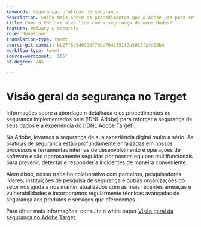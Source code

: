 ```yaml
---
keywords: segurança; práticas de segurança
description: Saiba mais sobre os procedimentos que o Adobe usa para reforçar a segurança de seus dados e da sua experiência com o Adobe Target. Baixe a publicação técnica Visão geral de segurança da Adobe Target.
title: Como o Público alvo lida com a segurança de meus dados?
feature: Privacy & Security
role: Developer
translation-type: tm+mt
source-git-commit: bb27f6e540998f7dbe7642551f7a5013f2fd25b4
workflow-type: tm+mt
source-wordcount: '165'
ht-degree: 74%

---
```



# Visão geral da segurança no Target

Informações sobre a abordagem detalhada e os procedimentos de segurança implementados pela [!DNL Adobe] para reforçar a segurança de seus dados e a experiência do [!DNL Adobe Target].

Na Adobe, levamos a segurança de sua experiência digital muito a sério. As práticas de segurança estão profundamente enraizadas em nossos processos e ferramentas internas de desenvolvimento e operações de software e são rigorosamente seguidas por nossas equipes multifuncionais para prevenir, detectar e responder a incidentes de maneira conveniente.

Além disso, nosso trabalho colaborativo com parceiros, pesquisadores líderes, instituições de pesquisa de segurança e outras organizações do setor nos ajuda a nos manter atualizados com as mais recentes ameaças e vulnerabilidades e incorporamos regularmente técnicas avançadas de segurança aos produtos e serviços que oferecemos.

Para obter mais informações, consulte o white paper [Visão geral da segurança no Adobe Target](https://www.adobe.com/content/dam/cc/en/security/pdfs/AdobeTargetSecurityOverview.pdf).
